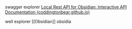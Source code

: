 
swagger explorer 
[Local Rest API for Obsidian: Interactive API Documentation (coddingtonbear.github.io)](https://coddingtonbear.github.io/obsidian-local-rest-api/#/Active%20File/get_active_)

well explorer [[Obsidian]] obsidia
